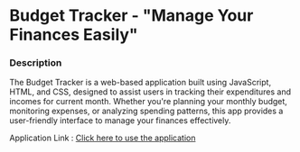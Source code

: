 # Budget Tracker - "Manage Your Finances Easily"

### Description
The Budget Tracker is a web-based application built using JavaScript, HTML, and CSS, designed to assist users in tracking their expenditures and incomes for current month. 
Whether you're planning your monthly budget, monitoring expenses, or analyzing spending patterns, this app provides a user-friendly interface to manage your finances effectively.


Application Link : [Click here to use the application](https://vipuldhurve.github.io/budgetTracker/)
